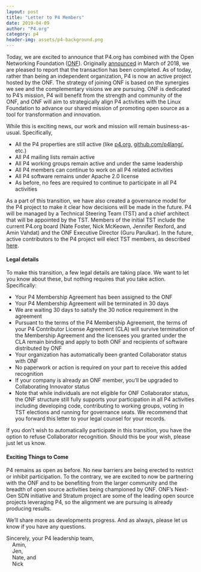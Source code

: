 ```yaml
---
layout: post
title: "Letter to P4 Members"
date: 2019-04-09
author: "P4.org"
category: p4
header-img: assets/p4-background.png
---
```


Today, we are excited to announce that P4.org has combined with the
Open Networking Foundation ([ONF](https://www.opennetworking.org/)).
Originally [announced](https://p4.org/p4/p4-joins-onf-and-lf.html) in
March of 2018, we are pleased to report that the transaction has been
completed. As of today, rather than being an independent organization,
P4 is now an active project hosted by the ONF. The strategy of joining
ONF is based on the synergies we see and the complementary visions we
are pursuing. ONF is dedicated to P4’s mission, P4 will benefit from
the strength and community of the ONF, and ONF will aim to
strategically align P4 activities with the Linux Foundation to advance
our shared mission of promoting open source as a tool for
transformation and innovation.

While this is exciting news, our work and mission will remain
business-as-usual. Specifically,

* All the P4 properties are still active (like [p4.org](https://p4.org), [github.com/p4lang/](https://github.com/p4lang), etc.)
* All P4 mailing lists remain active
* All P4 working groups remain active and under the same leadership
* All P4 members can continue to work on all P4 related activities
* All P4 software remains under Apache 2.0 license
* As before, no fees are required to continue to participate in all P4 activities

As a part of this transition, we have also created a governance model
for the P4 project to make it clear how decisions will be made in the
future. P4 will be managed by a Technical Steering Team (TST) and a
chief architect that will be appointed by the TST. Members of the
initial TST include the current P4.org board (Nate Foster, Nick
McKeown, Jennifer Rexford, and Amin Vahdat) and the ONF Executive
Director (Guru Parulkar). In the future, active contributors to the P4
project will elect TST members, as described
[here](https://github.com/p4lang/governance/wiki/P4-TST-Charter).

#### Legal details

To make this transition, a few legal details are taking place. We want
to let you know about these, but nothing requires that you take
action. Specifically:

* Your P4 Membership Agreement has been assigned to the ONF
* Your P4 Membership Agreement will be terminated in 30 days 
* We are waiting 30 days to satisfy the 30 notice requirement in the agreement
* Pursuant to the terms of the P4 Membership Agreement, the terms of your P4 Contributor License Agreement (CLA) will survive termination of the Membership Agreement and the licensees you granted under the CLA remain binding and apply to both ONF and recipients of software distributed by ONF 
* Your organization has automatically been granted Collaborator status with ONF 
* No paperwork or action is required on your part to receive this added recognition
* If your company is already an ONF member, you’ll be upgraded to Collaborating Innovator status
* Note that while individuals are not eligible for ONF Collaborator status, the ONF structure still fully supports your participation in all P4 activities including developing code, contributing to working groups, voting in TST elections and running for governance seats.
We recommend that you forward this letter to your legal counsel for your records.

If you don’t wish to automatically participate in this transition, you
have the option to refuse Collaborator recognition. Should this be
your wish, please just let us know.

#### Exciting Things to Come

P4 remains as open as before. No new barriers are being erected to
restrict or inhibit participation. To the contrary, we are excited to
now be partnering with the ONF and to be benefiting from the larger
community and the breadth of open source activities being championed
by ONF. ONF’s Next-Gen SDN initiative and Stratum project are some of
the leading open source projects leveraging P4, so the alignment we
are pursuing is already producing results.

We’ll share more as developments progress. And as always, please let
us know if you have any questions.

Sincerely, your P4 leadership team,<br />
&nbsp; &nbsp; Amin,<br />
&nbsp; &nbsp; Jen,<br />
&nbsp; &nbsp; Nate, and<br />
&nbsp; &nbsp; Nick
